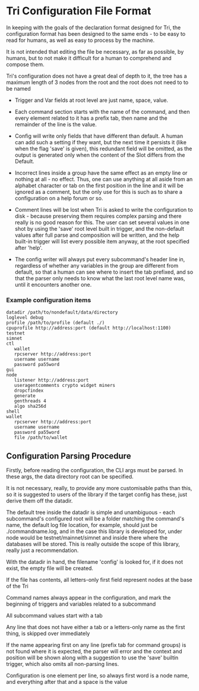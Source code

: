 # Tri Configuration File Format

In keeping with the goals of the declaration format designed for Tri, the configuration format has been designed to the same ends - to be easy to read for humans, as well as easy to process by the machine.

It is not intended that editing the file be necessary, as far as possible, by humans, but to not make it difficult for a human to comprehend and compose them.

Tri's configuration does not have a great deal of depth to it, the tree has a maximum length of 3 nodes from the root and the root does not need to to be named

- Trigger and Var fields at root level are just name, space, value.

- Each command section starts with the name of the command, and then every element related to it has a prefix tab, then name and the remainder of the line is the value.

- Config will write only fields that have different than default. A human can add such a setting if they want, but the next time it persists it (like when the flag 'save' is given), this redundant field will be omitted, as the output is generated only when the content of the Slot differs from the Default.

- Incorrect lines inside a group have the same effect as an empty line or nothing at all - no effect. Thus, one can use anything at all aside from an alphabet character or tab on the first position in the line and it will be ignored as a comment, but the only use for this is such as to share a configuration on a help forum or so.

- Comment lines will be lost when Tri is asked to write the configuration to disk - because preserving them requires complex parsing and there really is no good reason for this. The user can set several values in one shot by using the 'save' root level built in trigger, and the non-default values after full parse and composition will be written, and the help built-in trigger will list every possible item anyway, at the root specified after 'help'.

- The config writer will always put every subcommand's header line in, regardless of whether any variables in the group are different from default, so that a human can see where to insert the tab prefixed, and so that the parser only needs to know what the last root level name was, until it encounters another one.

### Example configuration items

```
datadir /path/to/nondefault/data/directory
loglevel debug
profile /path/to/profile (default ./)
cpuprofile http://address:port (default http://localhost:1100)
testnet
simnet
ctl
   wallet
   rpcserver http://address:port
   username username
   password pa55word
gui
node
   listener http://address:port
   useragentcomments crypto widget miners
   dropcfindex
   generate
   genthreads 4
   algo sha256d
shell
wallet
   rpcserver http://address:port
   username username
   password pa55word
   file /path/to/wallet
```

## Configuration Parsing Procedure

Firstly, before reading the configuration, the CLI args must be parsed. In these args, the data directory root can be specified.

It is not necessary, really, to provide any more customisable paths than this, so it is suggested to users of the library if the target config has these, just derive them off the datadir. 

The default tree inside the datadir is simple and unambiguous - each subcommand's configured root will be a folder matching the command's name, the default log file location, for example, should just be ./commandname.log, and in the case this library is developed for, under node would be testnet/mainnet/simnet and inside there where the databases will be stored. This is really outside the scope of this library, really just a recommendation.

With the datadir in hand, the filename 'config' is looked for, if it does not exist, the empty file will be created.

If the file has contents, all letters-only first field represent nodes at the base of the Tri

Command names always appear in the configuration, and mark the beginning of triggers and variables related to a subcommand

All subcommand values start with a tab

Any line that does not have either a tab or a letters-only name as the first thing, is skipped over immediately

If the name appearing first on any line (prefix tab for command groups) is not found where it is expected, the parser will error and the context and position will be shown along with a suggestion to use the 'save' builtin trigger, which also omits all non-parsing lines.

Configuration is one element per line, so always first word is a node name, and everything after that and a space is the value